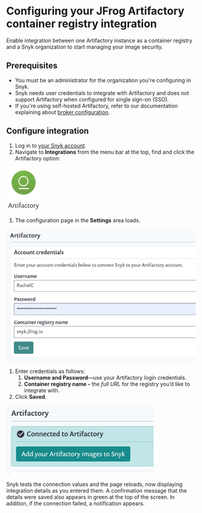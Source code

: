 # Configuring your JFrog Artifactory container registry integration

Enable integration between one Artifactory instance as a container registry and a Snyk organization to start managing your image security.

## Prerequisites

* You must be an administrator for the organization you're configuring in Snyk.
* Snyk needs user credentials to integrate with Artifactory and does not support Artifactory when configured for single sign-on \(SSO\).
* If you're using self-hosted Artifactory, refer to our documentation explaining about [broker configuration](https://support.snyk.io/hc/en-us/articles/360017040957-Snyk-integration-to-self-hosted-container-registries). 

## Configure integration

1. Log in to [your Snyk account](https://app.snyk.io/).
2. Navigate to **Integrations** from the menu bar at the top, find and click the Artifactory option:

![Artifactory\_integ.png](../../../.gitbook/assets/uuid-0e1f70c5-63e6-c548-6552-4b1c78dc0b4c-en.png)

1. The configuration page in the **Settings** area loads.

![Artifactory\_creds.png](../../../.gitbook/assets/uuid-232f8a25-f161-ceef-2405-8325c5bf14c6-en.png)

1. Enter credentials as follows:
   1. **Username and Password**—use your Artifactory login credentials.
   2. **Container registry name -** the _full URL_ for the registry you’d like to integrate with.
2. Click **Saved**.

![Artifactory\_successful.png](../../../.gitbook/assets/uuid-3b329a90-394f-5ab3-af84-658b41a1edc0-en.png)

Snyk tests the connection values and the page reloads, now displaying integration details as you entered them. A confirmation message that the details were saved also appears in green at the top of the screen. In addition, if the connection failed, a notification appears.

